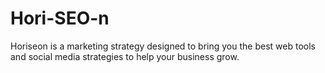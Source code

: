 # Hori-SEO-n
Horiseon is a marketing strategy designed to bring you the best web tools and social media strategies to help your business grow.
